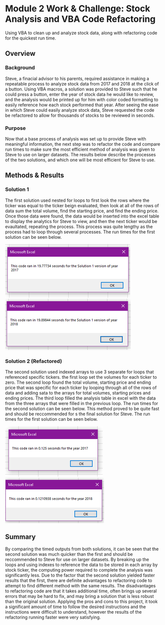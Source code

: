 # Module 2 Work & Challenge: Stock Analysis and VBA Code Refactoring
Using VBA to clean up and analyze stock data, along with refactoring code for the quickest run time.

## Overview
### Background
Steve, a finacial advisor to his parents, required assistance in making a repeatable process to analyze stock data from 2017 and 2018 at the click of a button. Using VBA macros, a solution was provided to Steve such that he could press a button, enter the year of stock data he would like to review, and the analysis would be printed up for him with color coded formatting to easily reference how each stock performed that year. After seeing the ease in which Steve could easily analyze stock data, Steve requested the code be refactored to allow for thousands of stocks to be reviewed in seconds. 

### Purpose
Now that a base process of analysis was set up to provide Steve with meaningful information, the next step was to refactor the code and compare run times to make sure the most efficient method of analysis was given to Steve to use on larger datasets. The results below describe the processes of the two solutions, and which one will be most efficient for Steve to use. 


## Methods & Results
### Solution 1
The first solution used nested for loops to first look the rows where the ticker was equal to the ticker beign evaluated, then look at all of the rows of data sum the total volume, find the starting price, and find the ending price. Once those data were found, the data would be inserted into the excel table to display the analytics for Steve to view, and then the next ticker would be evaultated, repeating the process. This process was quite lengthy as the process had to loop through several processes. The run times for the first solution can be seen below. 

![VBA_Chaallenge_Solution1_2017](https://github.com/rmchartman/stock-analysis/blob/master/Resources/VBA_Challenge_Solution1_2017.png) ![VBA_Chaallenge_Solution1_2018](https://github.com/rmchartman/stock-analysis/blob/master/Resources/VBA_Challenge_Solution1_2018.png)

### Solution 2 (Refactored)
The second solution used indexed arrays to use 3 separate for loops that referenced specific tickers. the first loop set the volumes for each ticker to zero. The second loop found the total volume, starting price and ending price that was specific for each ticker by looping through all of the rows of data and adding sata to the arrays for total volumes, starting prices and ending prices. The third loop filled the analysis table in excel with the data from the three arrays that were filled in the previous loop. The run times for the second solution can be seen below. This method proved to be quite fast and should be reccommended for s the final solution for Steve. The run times for the first solution can be seen below.

![VBA_Chaallenge_2017](https://github.com/rmchartman/stock-analysis/blob/master/Resources/VBA_Challenge_2017.png) ![VBA_Chaallenge_2018](https://github.com/rmchartman/stock-analysis/blob/master/Resources/VBA_Challenge_2018.png)

## Summary
By comparing the timed outputs from both solutions, it can be seen that the second solution was much quicker than the first and should be reccommended to Steve for use on larger datasets. By breaking up the loops and using indexes to reference the data to be stored in each array by stock ticker, the computing power required to complete the analysis was significantly less. Due to the factor that the second solution yielded faster results that the first, there are definite advantages to refactoring code to attempt to find different method with the same results. The disadvantages to refactoring code are that it takes additional time, often brings up several errors that may be hard to fix, and may bring a solution that is less robust than the original solution. Applying the pros and cons to this project, it took a significant amount of time to follow the desired instructions and the instructions were difficult to understand, however the results of the refactoring running faster were very satisfying. 
